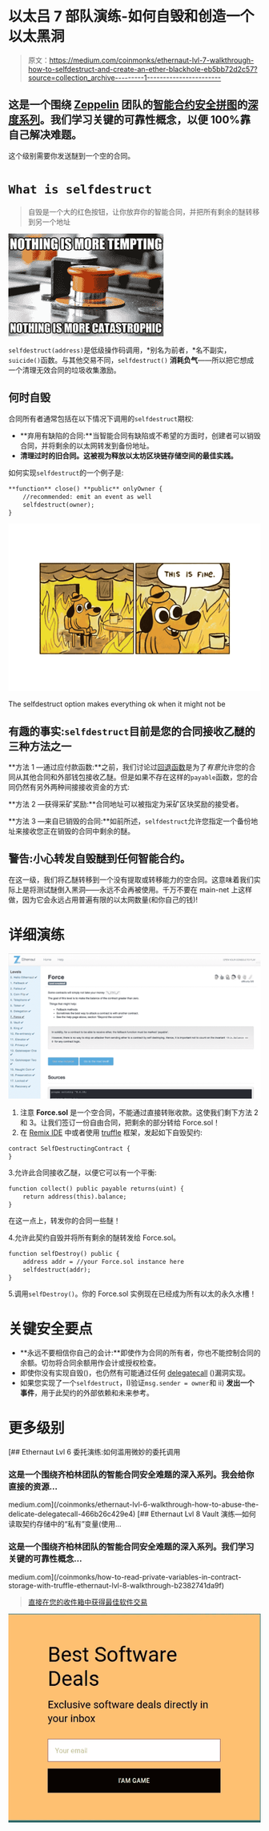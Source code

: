 # 以太吕 7 部队演练-如何自毁和创造一个以太黑洞

> 原文：<https://medium.com/coinmonks/ethernaut-lvl-7-walkthrough-how-to-selfdestruct-and-create-an-ether-blackhole-eb5bb72d2c57?source=collection_archive---------1----------------------->

## 这是一个围绕 [Zeppelin](https://openzeppelin.org/) 团队的[智能合约安全拼图](https://ethernaut.zeppelin.solutions/)的[深度系列](/@nicolezhu)。我们学习关键的可靠性概念，以便 100%靠自己解决难题。

这个级别需要你发送醚到一个空的合同。

# `What is selfdestruct`

> 自毁是一个大的红色按钮，让你放弃你的智能合同，并把所有剩余的醚转移到另一个地址

![](img/89f6ac35a29d88743be526012449cb35.png)

`selfdestruct(address)`是低级操作码调用，*别名为前者，*名不副实，`suicide()`函数。与其他交易不同，`selfdestruct()` **消耗负气**——所以把它想成一个清理无效合同的垃圾收集激励。

## 何时自毁

合同所有者通常包括在以下情况下调用的`selfdestruct`期权:

*   **弃用有缺陷的合同:**当智能合同有缺陷或不希望的方面时，创建者可以销毁合同，并将剩余的以太网转发到备份地址。
*   **清理过时的旧合同。这被视为释放以太坊区块链存储空间的最佳实践。**

如何实现`selfdestruct`的一个例子是:

```
**function** close() **public** onlyOwner {
    //recommended: emit an event as well
    selfdestruct(owner);
}
```

![](img/1def4dd76ec2365d0dce3beba88557db.png)

The selfdestruct option makes everything ok when it might not be

## 有趣的事实:`selfdestruct`目前是您的合同接收乙醚的三种方法之一

**方法 1 —通过应付款函数:**之前，我们讨论过[回退函数](https://hackernoon.com/ethernaut-lvl-1-walkthrough-how-to-abuse-the-fallback-function-118057b68b56)是为了*有意*允许您的合同从其他合同和外部钱包接收乙醚。但是如果不存在这样的`payable`函数，您的合同仍然有另外两种间接接收资金的方式:

**方法 2 —获得采矿奖励:**合同地址可以被指定为采矿区块奖励的接受者。

**方法 3 —来自已销毁的合同:**如前所述，`selfdestruct`允许您指定一个备份地址来接收您正在销毁的合同中剩余的醚。

## **警告:小心转发自毁醚到任何智能合约。**

在这一级，我们将乙醚转移到一个没有提取或转移能力的空合同。这意味着我们实际上是将测试醚倒入黑洞——永远不会再被使用。千万不要在 main-net 上这样做，因为它会永远占用普遍有限的以太网数量(和你自己的钱)!

# 详细演练

![](img/c295feeba261676e18031c7e810c468a.png)

1.  注意 **Force.sol** 是一个空合同，不能通过直接转账收款。这使我们剩下方法 2 和 3。让我们签订一份自由合同，把剩余的部分转给 Force.sol！
2.  在 [Remix IDE](http://remix.ethereum.org/) 中或者使用 [truffle](http://truffleframework.com/) 框架，发起如下自毁契约:

```
contract SelfDestructingContract {
}
```

3.允许此合同接收乙醚，以便它可以有一个平衡:

```
function collect() public payable returns(uint) {
    return address(this).balance;
}
```

在这一点上，转发你的合同一些醚！

4.允许此契约自毁并将所有剩余的醚转发给 Force.sol。

```
function selfDestroy() public {
    address addr = //your Force.sol instance here
    selfdestruct(addr);
}
```

5.调用`selfDestroy()`。你的 Force.sol 实例现在已经成为所有以太的永久水槽！

# 关键安全要点

*   **永远不要相信你自己的会计:**即使作为合同的所有者，你也不能控制合同的余额。切勿将合同余额用作会计或授权检查。
*   即使你没有实现自毁()，也仍然有可能通过任何 [delegatecall](/coinmonks/ethernaut-lvl-6-walkthrough-how-to-abuse-the-delicate-delegatecall-466b26c429e4) ()漏洞实现。
*   如果您实现了一个`selfdestruct`，I)验证`msg.sender = owner`和 ii) **发出一个事件**，用于此契约的外部依赖和未来参考。

# 更多级别

[](/coinmonks/ethernaut-lvl-6-walkthrough-how-to-abuse-the-delicate-delegatecall-466b26c429e4) [## Ethernaut Lvl 6 委托演练:如何滥用微妙的委托调用

### 这是一个围绕齐柏林团队的智能合同安全难题的深入系列。我会给你直接的资源…

medium.com](/coinmonks/ethernaut-lvl-6-walkthrough-how-to-abuse-the-delicate-delegatecall-466b26c429e4) [](/coinmonks/how-to-read-private-variables-in-contract-storage-with-truffle-ethernaut-lvl-8-walkthrough-b2382741da9f) [## Ethernaut Lvl 8 Vault 演练—如何读取契约存储中的“私有”变量(使用…

### 这是一个围绕齐柏林团队的智能合同安全难题的深入系列。我们学习关键的可靠性概念…

medium.com](/coinmonks/how-to-read-private-variables-in-contract-storage-with-truffle-ethernaut-lvl-8-walkthrough-b2382741da9f) 

> [直接在您的收件箱中获得最佳软件交易](https://coincodecap.com/?utm_source=coinmonks)

[![](img/7c0b3dfdcbfea594cc0ae7d4f9bf6fcb.png)](https://coincodecap.com/?utm_source=coinmonks)